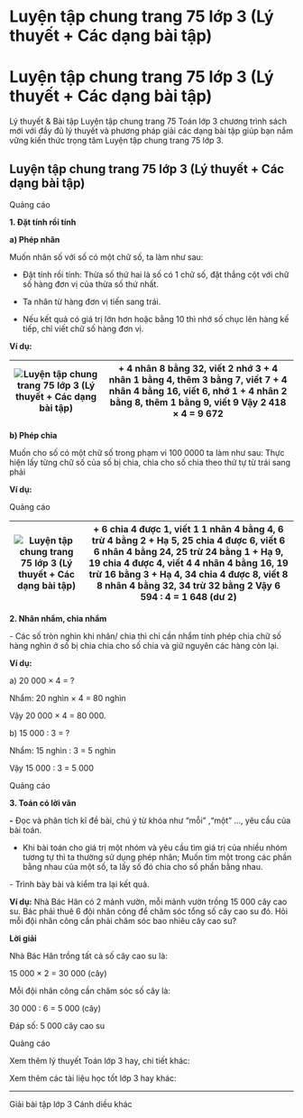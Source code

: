 # Luyện tập chung trang 75 lớp 3 (Lý thuyết + Các dạng bài tập)

# Luyện tập chung trang 75 lớp 3 (Lý thuyết + Các dạng bài tập)

Lý thuyết & Bài tập Luyện tập chung trang 75 Toán lớp 3 chương trình sách mới với đầy đủ lý thuyết và phương pháp giải các dạng bài tập giúp bạn nắm vững kiến thức trọng tâm Luyện tập chung trang 75 lớp 3.

## Luyện tập chung trang 75 lớp 3 (Lý thuyết + Các dạng bài tập)

Quảng cáo

**1\. Đặt tính rồi tính**

**a) Phép nhân**

Muốn nhân số với số có một chữ số, ta làm như sau:

- Đặt tính rồi tính: Thừa số thứ hai là số có 1 chữ số, đặt thẳng cột với chữ số hàng đơn vị của thừa số thứ nhất.

- Ta nhân từ hàng đơn vị tiến sang trái.

- Nếu kết quả có giá trị lớn hơn hoặc bằng 10 thì nhớ số chục lên hàng kế tiếp, chỉ viết chữ số hàng đơn vị.

**Ví dụ:**

![Luyện tập chung trang 75 lớp 3 \(Lý thuyết + Các dạng bài tập\)](https://vietjack.com/toan-3-cd/images/ly-thuyet-phep-tru-trong-pham-vi-100-000-252032.PNG) |  \+ 4 nhân 8 bằng 32, viết 2 nhớ 3 \+ 4 nhân 1 bằng 4, thêm 3 bằng 7, viết 7 \+ 4 nhân 4 bằng 16, viết 6, nhớ 1 \+ 4 nhân 2 bằng 8, thêm 1 bằng 9, viết 9 Vậy 2 418 × 4 = 9 672  
---|---  
  
**b) Phép chia**

Muốn cho số có một chữ số trong phạm vi 100 0000 ta làm như sau: Thực hiện lấy từng chữ số của số bị chia, chia cho số chia theo thứ tự từ trái sang phải

**Ví dụ:**

Quảng cáo

![Luyện tập chung trang 75 lớp 3 \(Lý thuyết + Các dạng bài tập\)](https://vietjack.com/toan-3-cd/images/ly-thuyet-phep-tru-trong-pham-vi-100-000-252033.PNG) |  \+ 6 chia 4 được 1, viết 1 1 nhân 4 bằng 4, 6 trừ 4 bằng 2 \+ Hạ 5, 25 chia 4 được 6, viết 6 6 nhân 4 bằng 24, 25 trừ 24 bằng 1 \+ Hạ 9, 19 chia 4 được 4, viết 4 4 nhân 4 bằng 16, 19 trừ 16 bằng 3 \+ Hạ 4, 34 chia 4 được 8, viết 8 8 nhân 4 bằng 32, 34 trừ 32 bằng 2 Vậy 6 594 : 4 = 1 648 (dư 2)  
---|---  
  
**2\. Nhân nhẩm, chia nhẩm**

\- Các số tròn nghìn khi nhân/ chia thì chỉ cần nhẩm tính phép chia chữ số hàng nghìn ở số bị chia chia cho số chia và giữ nguyên các hàng còn lại.

**Ví dụ:**

a) 20 000 × 4 = ?

Nhẩm: 20 nghìn × 4 = 80 nghìn

Vậy 20 000 × 4 = 80 000.

b) 15 000 : 3 = ?

Nhẩm: 15 nghìn : 3 = 5 nghìn 

Vậy 15 000 : 3 = 5 000

Quảng cáo

**3\. Toán có lời văn**

**-** Đọc và phân tích kĩ đề bài, chú ý từ khóa như “mỗi” ,“một” …, yêu cầu của bài toán. 

- Khi bài toán cho giá trị một nhóm và yêu cầu tìm giá trị của nhiều nhóm tương tự thì ta thường sử dụng phép nhân; Muốn tìm một trong các phần bằng nhau của một số, ta lấy số đó chia cho số phần bằng nhau. 

\- Trình bày bài và kiểm tra lại kết quả. 

**Ví dụ:** Nhà Bác Hân có 2 mảnh vườn, mỗi mảnh vườn trồng 15 000 cây cao su. Bác phải thuê 6 đội nhân công để chăm sóc tổng số cây cao su đó. Hỏi mỗi đội nhân công cần phải chăm sóc bao nhiêu cây cao su?

**Lời giải**

Nhà Bác Hân trồng tất cả số cây cao su là:

15 000 × 2 = 30 000 (cây)

Mỗi đội nhân công cần chăm sóc số cây là:

30 000 : 6 = 5 000 (cây)

Đáp số: 5 000 cây cao su

Quảng cáo

Xem thêm lý thuyết Toán lớp 3 hay, chi tiết khác:

Xem thêm các tài liệu học tốt lớp 3 hay khác:

* * *

Giải bài tập lớp 3 Cánh diều khác
